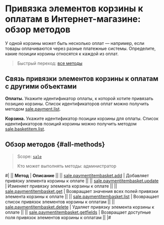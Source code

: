 # Привязка элементов корзины к оплатам в Интернет-магазине: обзор методов

У одной корзины может быть несколько оплат — например, если товары оплачиваются через разные платежные системы. Определите, какие позиции корзины относятся к каждой из оплат.

> Быстрый переход: [все методы](#all-methods)

## Связь привязки элементов корзины к оплатам с другими объектами

**Оплаты.** Укажите идентификатор оплаты, к которой хотите привязать позицию корзины. Список идентификаторов оплат можно получить методом [sale.payment.list](../payment/sale-payment-list.md).

**Корзина.** Укажите идентификатор позиции корзины для оплаты. Список идентификаторов позиций корзины можно получить методом [sale.basketitem.list](../basket-item/sale-basket-item-list.md).

## Обзор методов {#all-methods}

> Scope: [`sale`](../../scopes/permissions.md)
>
> Кто может выполнять методы: администратор

#|
|| **Метод** | **Описание** ||
|| [sale.paymentitembasket.add](./sale-payment-item-basket-add.md) | Добавляет привязку элемента корзины к оплате ||
|| [sale.paymentitembasket.update](./sale-payment-item-basket-update.md) | Изменяет привязку элемента корзины к оплате ||
|| [sale.paymentitembasket.get](./sale-payment-item-basket-get.md) | Возвращает значения всех полей привязки элемента корзины к оплате ||
|| [sale.paymentitembasket.list](./sale-payment-item-basket-list.md) | Возвращает список привязок элементов корзины к оплатам ||
|| [sale.paymentitembasket.delete](./sale-payment-item-basket-delete.md) | Удаляет привязку элемента корзины к оплате ||
|| [sale.paymentitembasket.getfields](./sale-payment-item-basket-get-fields.md) | Возвращает доступные поля привязок элементов корзины к оплатам ||
|#
